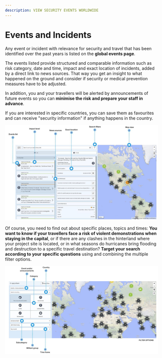 ```yaml
---
description: VIEW SECURITY EVENTS WORLDWIDE
---
```


# Events and Incidents

Any event or incident with relevance for security and travel that has been identified over the past years is listed on the **global events page**.

The events listed provide structured and comparable information such as risk category, date and time, impact and exact location of incidents, added by a direct link to news sources. That way you get an insight to what happened on the ground and consider if security or medical prevention measures have to be adjusted.

In addition, you and your travellers will be alerted by announcements of future events so you can **minimise the risk and prepare your staff in advance**.

If you are interested in specific countries, you can save them as favourites and can receive "security information" if anything happens in the country.

![](../.gitbook/assets/global-events-list%20%281%29.JPG)

Of course, you need to find out about specific places, topics and times: **You want to know if your travellers face a risk of violent demonstrations when staying in the capital**, or if there are any clashes in the hinterland where your project site is located, or in what seasons do hurricanes bring flooding and destruction to a specific travel destination? **Target your search according to your specific questions** using and combining the multiple filter options.

![](../.gitbook/assets/global-events-list_2%20%282%29.JPG)

